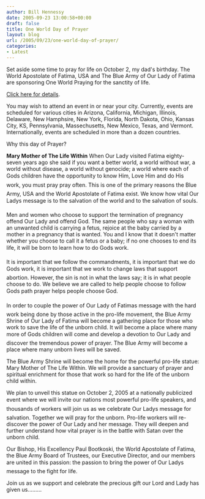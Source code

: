 ```yaml
---
author: Bill Hennessy
date: 2005-09-23 13:00:58+00:00
draft: false
title: One World Day of Prayer
layout: blog
url: /2005/09/23/one-world-day-of-prayer/
categories:
- Latest
---
```


Set aside some time to pray for life on October 2, my dad's birthday.  The World Apostolate of Fatima, USA and The Blue Army of Our Lady of Fatima are sponsoring One World Praying for the sanctity of life.

[Click here for details](https://www.bluearmy.com/).

You may wish to attend an event in or near your city.  Currently, events are scheduled for various cities in Arizona, California, Michigan, Illinois, Delaware, New Hamphsire, New York, Florida, North Dakota, Ohio, Kansas City, KS, Pennsylvania, Massechusetts, New Mexico, Texas, and Vermont.  Internationally, events are scheduled in more than a dozen countries.

Why this day of Prayer?

**Mary Mother of The Life Within**
When Our Lady visited Fatima eighty-seven years ago she said if you want a better world, a world without war, a world without disease, a world without genocide; a world where each of Gods children have the opportunity to know Him, Love Him and do His work, you must pray pray often. This is one of the primary reasons the Blue Army, USA and the World Apostolate of Fatima exist. We know how vital Our Ladys message is to the salvation of the world and to the salvation of souls.

Men and women who choose to support the termination of pregnancy offend Our Lady and offend God. The same people who say a woman with an unwanted child is carrying a fetus, rejoice at the baby carried by a mother in a pregnancy that is wanted. You and I know that it doesn't matter whether you choose to call it a fetus or a baby; if no one chooses to end its life, it will be born to learn how to do Gods work.

It is important that we follow the commandments, it is important that we do Gods work, it is important that we work to change laws that support abortion. However, the sin is not in what the laws say; it is in what people choose to do. We believe we are called to help people choose to follow Gods path prayer helps people choose God.

In order to couple the power of Our Lady of Fatimas message with the hard work being done by those active in the pro-life movement, the Blue Army Shrine of Our Lady of Fatima will become a gathering place for those who work to save the life of the unborn child. It will become a place where many more of Gods children will come and develop a devotion to Our Lady and discover the tremendous power of prayer. The Blue Army will become a place where many unborn lives will be saved.

The Blue Army Shrine will become the home for the powerful pro-life statue: Mary Mother of The Life Within. We will provide a sanctuary of prayer and spiritual enrichment for those that work so hard for the life of the unborn child within.

We plan to unveil this statue on October 2, 2005 at a nationally publicized event where we will invite our nations most powerful pro-life speakers, and thousands of workers will join us as we celebrate Our Ladys message for salvation. Together we will pray for the unborn. Pro-life workers will re-discover the power of Our Lady and her message. They will deepen and further understand how vital prayer is in the battle with Satan over the unborn child.

Our Bishop, His Excellency Paul Bootkoski, the World Apostolate of Fatima, the Blue Army Board of Trustees, our Executive Director, and our members are united in this passion: the passion to bring the power of Our Ladys message to the fight for life.

Join us as we support and celebrate the precious gift our Lord and Lady has given us.........



